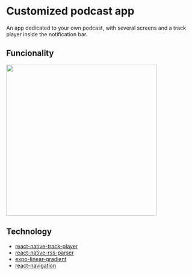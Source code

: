 # Customized podcast app
An app dedicated to your own podcast, with several screens and a track player inside the notification bar.

## Funcionality

<img src="https://user-images.githubusercontent.com/99638905/167239558-94a338f9-bd71-4a1d-89a3-5f39b6467e68.gif" width="400"  />

## Technology 
- [react-native-track-player](https://react-native-track-player.js.org/)
- [react-native-rss-parser](https://www.npmjs.com/package/react-native-rss-parser)
- [expo-linear-gradient](https://docs.expo.dev/versions/latest/sdk/linear-gradient/)
- [react-navigation](https://reactnavigation.org/)
